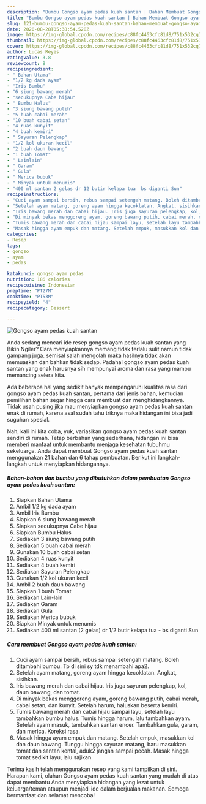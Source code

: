 ```yaml
---
description: "Bumbu Gongso ayam pedas kuah santan | Bahan Membuat Gongso ayam pedas kuah santan Yang Enak dan Simpel"
title: "Bumbu Gongso ayam pedas kuah santan | Bahan Membuat Gongso ayam pedas kuah santan Yang Enak dan Simpel"
slug: 121-bumbu-gongso-ayam-pedas-kuah-santan-bahan-membuat-gongso-ayam-pedas-kuah-santan-yang-enak-dan-simpel
date: 2020-08-28T05:38:54.528Z
image: https://img-global.cpcdn.com/recipes/c88fc4463cfc81d8/751x532cq70/gongso-ayam-pedas-kuah-santan-foto-resep-utama.jpg
thumbnail: https://img-global.cpcdn.com/recipes/c88fc4463cfc81d8/751x532cq70/gongso-ayam-pedas-kuah-santan-foto-resep-utama.jpg
cover: https://img-global.cpcdn.com/recipes/c88fc4463cfc81d8/751x532cq70/gongso-ayam-pedas-kuah-santan-foto-resep-utama.jpg
author: Lucas Reyes
ratingvalue: 3.8
reviewcount: 8
recipeingredient:
- " Bahan Utama"
- "1/2 kg dada ayam"
- "Iris Bumbu"
- "6 siung bawang merah"
- "secukupnya Cabe hijau"
- " Bumbu Halus"
- "3 siung bawang putih"
- "5 buah cabai merah"
- "10 buah cabai setan"
- "4 ruas kunyit"
- "4 buah kemiri"
- " Sayuran Pelengkap"
- "1/2 kol ukuran kecil"
- "2 buah daun bawang"
- "1 buah Tomat"
- " Lainlain"
- " Garam"
- " Gula"
- " Merica bubuk"
- " Minyak untuk menumis"
- "400 ml santan 2 gelas dr 12 butir kelapa tua  bs diganti Sun"
recipeinstructions:
- "Cuci ayam sampai bersih, rebus sampai setengah matang. Boleh ditambahi bumbu. Tp di sini sy tdk menambahi apa2."
- "Setelah ayam matang, goreng ayam hingga kecoklatan. Angkat, sisihkan."
- "Iris bawang merah dan cabai hijau. Iris juga sayuran pelengkap, kol, daun bawang, dan tomat."
- "Di minyak bekas menggoreng ayam, goreng bawang putih, cabai merah, cabai setan, dan kunyit. Setelah harum, haluskan beserta kemiri."
- "Tumis bawang merah dan cabai hijau sampai layu, setelah layu tambahkan bumbu halus. Tumis hingga harum, lalu tambahkan ayam. Setelah ayam masuk, tambahkan santan encer. Tambahkan gula, garam, dan merica. Koreksi rasa."
- "Masak hingga ayam empuk dan matang. Setelah empuk, masukkan kol dan daun bawang. Tunggu hingga sayuran matang, baru masukkan tomat dan santan kental, aduk2 jangan sampai pecah. Masak hingga tomat sedikit layu, lalu sajikan."
categories:
- Resep
tags:
- gongso
- ayam
- pedas

katakunci: gongso ayam pedas 
nutrition: 186 calories
recipecuisine: Indonesian
preptime: "PT27M"
cooktime: "PT53M"
recipeyield: "4"
recipecategory: Dessert

---
```



![Gongso ayam pedas kuah santan](https://img-global.cpcdn.com/recipes/c88fc4463cfc81d8/751x532cq70/gongso-ayam-pedas-kuah-santan-foto-resep-utama.jpg)

Anda sedang mencari ide resep gongso ayam pedas kuah santan yang Bikin Ngiler? Cara menyiapkannya memang tidak terlalu sulit namun tidak gampang juga. semisal salah mengolah maka hasilnya tidak akan memuaskan dan bahkan tidak sedap. Padahal gongso ayam pedas kuah santan yang enak harusnya sih mempunyai aroma dan rasa yang mampu memancing selera kita.



Ada beberapa hal yang sedikit banyak mempengaruhi kualitas rasa dari gongso ayam pedas kuah santan, pertama dari jenis bahan, kemudian pemilihan bahan segar hingga cara membuat dan menghidangkannya. Tidak usah pusing jika mau menyiapkan gongso ayam pedas kuah santan enak di rumah, karena asal sudah tahu triknya maka hidangan ini bisa jadi suguhan spesial.


Nah, kali ini kita coba, yuk, variasikan gongso ayam pedas kuah santan sendiri di rumah. Tetap berbahan yang sederhana, hidangan ini bisa memberi manfaat untuk membantu menjaga kesehatan tubuhmu sekeluarga. Anda dapat membuat Gongso ayam pedas kuah santan menggunakan 21 bahan dan 6 tahap pembuatan. Berikut ini langkah-langkah untuk menyiapkan hidangannya.

<!--inarticleads1-->

##### Bahan-bahan dan bumbu yang dibutuhkan dalam pembuatan Gongso ayam pedas kuah santan:

1. Siapkan  Bahan Utama
1. Ambil 1/2 kg dada ayam
1. Ambil Iris Bumbu
1. Siapkan 6 siung bawang merah
1. Siapkan secukupnya Cabe hijau
1. Siapkan  Bumbu Halus
1. Sediakan 3 siung bawang putih
1. Sediakan 5 buah cabai merah
1. Gunakan 10 buah cabai setan
1. Sediakan 4 ruas kunyit
1. Sediakan 4 buah kemiri
1. Sediakan  Sayuran Pelengkap
1. Gunakan 1/2 kol ukuran kecil
1. Ambil 2 buah daun bawang
1. Siapkan 1 buah Tomat
1. Sediakan  Lain-lain
1. Sediakan  Garam
1. Sediakan  Gula
1. Sediakan  Merica bubuk
1. Siapkan  Minyak untuk menumis
1. Sediakan 400 ml santan (2 gelas) dr 1/2 butir kelapa tua - bs diganti Sun




<!--inarticleads2-->

##### Cara membuat Gongso ayam pedas kuah santan:

1. Cuci ayam sampai bersih, rebus sampai setengah matang. Boleh ditambahi bumbu. Tp di sini sy tdk menambahi apa2.
1. Setelah ayam matang, goreng ayam hingga kecoklatan. Angkat, sisihkan.
1. Iris bawang merah dan cabai hijau. Iris juga sayuran pelengkap, kol, daun bawang, dan tomat.
1. Di minyak bekas menggoreng ayam, goreng bawang putih, cabai merah, cabai setan, dan kunyit. Setelah harum, haluskan beserta kemiri.
1. Tumis bawang merah dan cabai hijau sampai layu, setelah layu tambahkan bumbu halus. Tumis hingga harum, lalu tambahkan ayam. Setelah ayam masuk, tambahkan santan encer. Tambahkan gula, garam, dan merica. Koreksi rasa.
1. Masak hingga ayam empuk dan matang. Setelah empuk, masukkan kol dan daun bawang. Tunggu hingga sayuran matang, baru masukkan tomat dan santan kental, aduk2 jangan sampai pecah. Masak hingga tomat sedikit layu, lalu sajikan.




Terima kasih telah menggunakan resep yang kami tampilkan di sini. Harapan kami, olahan Gongso ayam pedas kuah santan yang mudah di atas dapat membantu Anda menyiapkan hidangan yang lezat untuk keluarga/teman ataupun menjadi ide dalam berjualan makanan. Semoga bermanfaat dan selamat mencoba!
